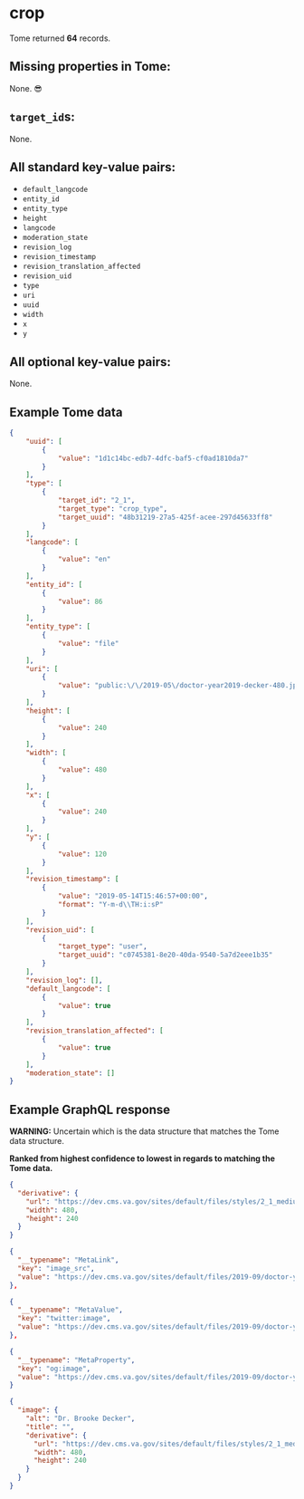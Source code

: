 # crop

Tome returned **64** records.

## Missing properties in Tome:

None. 😎

## `target_id`s:

None.

## All standard key-value pairs:

- `default_langcode`
- `entity_id`
- `entity_type`
- `height`
- `langcode`
- `moderation_state`
- `revision_log`
- `revision_timestamp`
- `revision_translation_affected`
- `revision_uid`
- `type`
- `uri`
- `uuid`
- `width`
- `x`
- `y`

## All optional key-value pairs:

None.

## Example Tome data

```json
{
    "uuid": [
        {
            "value": "1d1c14bc-edb7-4dfc-baf5-cf0ad1810da7"
        }
    ],
    "type": [
        {
            "target_id": "2_1",
            "target_type": "crop_type",
            "target_uuid": "48b31219-27a5-425f-acee-297d45633ff8"
        }
    ],
    "langcode": [
        {
            "value": "en"
        }
    ],
    "entity_id": [
        {
            "value": 86
        }
    ],
    "entity_type": [
        {
            "value": "file"
        }
    ],
    "uri": [
        {
            "value": "public:\/\/2019-05\/doctor-year2019-decker-480.jpg"
        }
    ],
    "height": [
        {
            "value": 240
        }
    ],
    "width": [
        {
            "value": 480
        }
    ],
    "x": [
        {
            "value": 240
        }
    ],
    "y": [
        {
            "value": 120
        }
    ],
    "revision_timestamp": [
        {
            "value": "2019-05-14T15:46:57+00:00",
            "format": "Y-m-d\\TH:i:sP"
        }
    ],
    "revision_uid": [
        {
            "target_type": "user",
            "target_uuid": "c0745381-8e20-40da-9540-5a7d2eee1b35"
        }
    ],
    "revision_log": [],
    "default_langcode": [
        {
            "value": true
        }
    ],
    "revision_translation_affected": [
        {
            "value": true
        }
    ],
    "moderation_state": []
}
```

## Example GraphQL response

**WARNING:** Uncertain which is the data structure that matches the Tome data structure.

**Ranked from highest confidence to lowest in regards to matching the Tome data.**

```json
{
  "derivative": {
    "url": "https://dev.cms.va.gov/sites/default/files/styles/2_1_medium_thumbnail/public/2019-09/doctor-year2019-decker-480_0.jpg?itok=p2xcTS8n",
    "width": 480,
    "height": 240
  }
}
```

```json
{
  "__typename": "MetaLink",
  "key": "image_src",
  "value": "https://dev.cms.va.gov/sites/default/files/2019-09/doctor-year2019-decker-480_0.jpg"
},
```

```json
{
  "__typename": "MetaValue",
  "key": "twitter:image",
  "value": "https://dev.cms.va.gov/sites/default/files/2019-09/doctor-year2019-decker-480_0.jpg"
},
```

```json
{
  "__typename": "MetaProperty",
  "key": "og:image",
  "value": "https://dev.cms.va.gov/sites/default/files/2019-09/doctor-year2019-decker-480_0.jpg"
}
```

```json
{
  "image": {
    "alt": "Dr. Brooke Decker",
    "title": "",
    "derivative": {
      "url": "https://dev.cms.va.gov/sites/default/files/styles/2_1_medium_thumbnail/public/2019-09/doctor-year2019-decker-480_0.jpg?itok=p2xcTS8n",
      "width": 480,
      "height": 240
    }
  }
}
```
